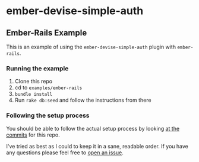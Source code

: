 # ember-devise-simple-auth

## Ember-Rails Example

This is an example of using the `ember-devise-simple-auth` plugin with `ember-rails`.

### Running the example

1. Clone this repo
2. cd to `examples/ember-rails`
3. `bundle install`
4. Run `rake db:seed` and follow the instructions from there

### Following the setup process

You should be able to follow the actual setup process by looking
[at the commits](https://github.com/d-i/ember-devise-simple-auth/compare/ember-rails-example) for this repo.

I've tried as best as I could to keep it in a sane, readable order.
If you have any questions please feel free to [open an issue](https://github.com/d-i/ember-devise-simple-auth/issues/new).
